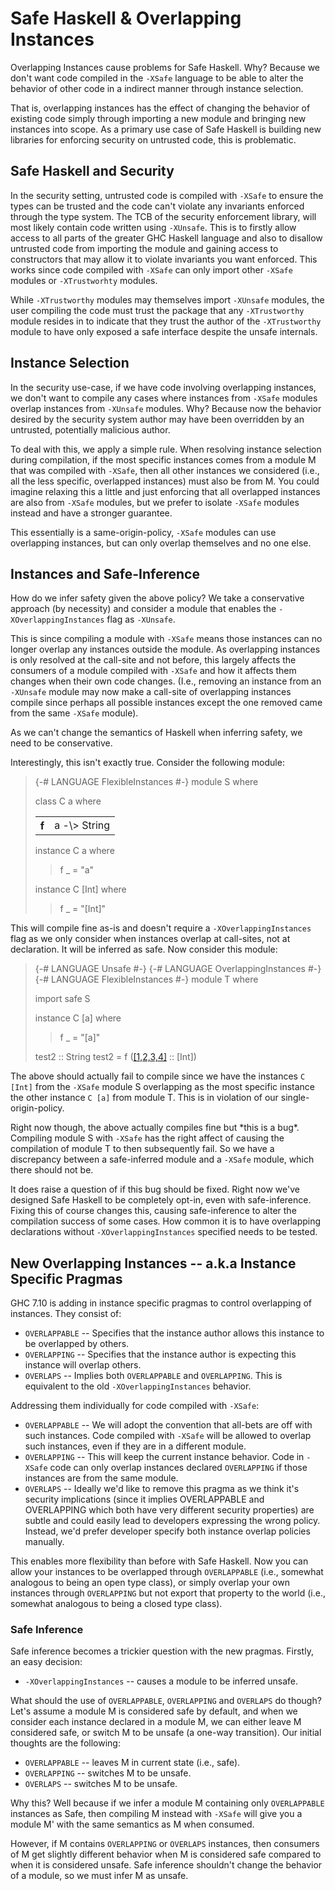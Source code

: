 # Safe Haskell & Overlapping Instances



Overlapping Instances cause problems for Safe Haskell. Why? Because we
don't want code compiled in the `-XSafe` language to be able to alter
the behavior of other code in a indirect manner through instance
selection.



That is, overlapping instances has the effect of changing the behavior
of existing code simply through importing a new module and bringing
new instances into scope. As a primary use case of Safe Haskell is
building new libraries for enforcing security on untrusted code, this
is problematic.


## Safe Haskell and Security



In the security setting, untrusted code is compiled with `-XSafe` to
ensure the types can be trusted and the code can't violate any
invariants enforced through the type system. The TCB of the security
enforcement library, will most likely contain code written using
`-XUnsafe`. This is to firstly allow access to all parts of the
greater GHC Haskell language and also to disallow untrusted code from
importing the module and gaining access to constructors that may allow
it to violate invariants you want enforced. This works since code
compiled with `-XSafe` can only import other `-XSafe` modules or
`-XTrustworhty` modules.



While `-XTrustworthy` modules may themselves import `-XUnsafe`
modules, the user compiling the code must trust the package that any
`-XTrustworthy` module resides in to indicate that they trust the
author of the `-XTrustworthy` module to have only exposed a safe
interface despite the unsafe internals.


## Instance Selection



In the security use-case, if we have code involving overlapping
instances, we don't want to compile any cases where instances from
`-XSafe` modules overlap instances from `-XUnsafe` modules. Why?
Because now the behavior desired by the security system author may
have been overridden by an untrusted, potentially malicious author.



To deal with this, we apply a simple rule. When resolving instance
selection during compilation, if the most specific instances comes
from a module M that was compiled with `-XSafe`, then all other
instances we considered (i.e., all the less specific, overlapped
instances) must also be from M. You could imagine relaxing this a
little and just enforcing that all overlapped instances are also from
`-XSafe` modules, but we prefer to isolate `-XSafe` modules instead
and have a stronger guarantee.



This essentially is a same-origin-policy, `-XSafe` modules can use
overlapping instances, but can only overlap themselves and no one
else.


## Instances and Safe-Inference



How do we infer safety given the above policy? We take a conservative
approach (by necessity) and consider a module that enables the
`-XOverlappingInstances` flag as `-XUnsafe`.



This is since compiling a module with `-XSafe` means those instances
can no longer overlap any instances outside the module. As overlapping
instances is only resolved at the call-site and not before, this
largely affects the consumers of a module compiled with `-XSafe` and
how it affects them changes when their own code changes. (I.e.,
removing an instance from an `-XUnsafe` module may now make a
call-site of overlapping instances compile since perhaps all possible
instances except the one removed came from the same `-XSafe` module).



As we can't change the semantics of Haskell when inferring safety, we
need to be conservative.



Interestingly, this isn't exactly true. Consider the following module:


>
>
> {-\# LANGUAGE FlexibleInstances \#-}
> module S where
>
>
>
> class C a where
>
>
> <table><tr><th>f</th>
> <td>a -\> String
> </td></tr></table>
>
>
>
> instance C a where
>
>
> >
> >
> > f \_ = "a"
> >
> >
>
>
> instance C \[Int\] where
>
>
> >
> >
> > f \_ = "\[Int\]"
> >
> >
>


This will compile fine as-is and doesn't require a
`-XOverlappingInstances` flag as we only consider when instances
overlap at call-sites, not at declaration. It will be inferred as
safe. Now consider this module:


>
>
> {-\# LANGUAGE Unsafe \#-}
> {-\# LANGUAGE OverlappingInstances \#-}
> {-\# LANGUAGE FlexibleInstances \#-}
> module T where
>
>
>
> import safe S
>
>
>
> instance C \[a\] where
>
>
> >
> >
> > f \_ = "\[a\]"
> >
> >
>
>
> test2 :: String
> test2 = f ([\[1,2,3,4\]](/trac/ghc/log/ghc/?revs=1%2C2%2C3%2C4) :: \[Int\])
>
>


The above should actually fail to compile since we have the instances
`C [Int]` from the `-XSafe` module S overlapping as the most specific
instance the other instance `C [a]` from module T. This is in
violation of our single-origin-policy.



Right now though, the above actually compiles fine but \*this is a
bug\*. Compiling module S with `-XSafe` has the right affect of causing
the compilation of module T to then subsequently fail. So we have a
discrepancy between a safe-inferred module and a `-XSafe` module,
which there should not be.



It does raise a question of if this bug should be fixed. Right now
we've designed Safe Haskell to be completely opt-in, even with
safe-inference. Fixing this of course changes this, causing
safe-inference to alter the compilation success of some cases. How
common it is to have overlapping declarations without
`-XOverlappingInstances` specified needs to be tested.


## New Overlapping Instances -- a.k.a Instance Specific Pragmas



GHC 7.10 is adding in instance specific pragmas to control overlapping
of instances. They consist of:


- `OVERLAPPABLE` -- Specifies that the instance author allows this
  instance to be overlapped by others.
- `OVERLAPPING` -- Specifies that the instance author is expecting
  this instance will overlap others.
- `OVERLAPS` -- Implies both `OVERLAPPABLE` and `OVERLAPPING`. This is
  equivalent to the old `-XOverlappingInstances` behavior.


Addressing them individually for code compiled with `-XSafe`:


- `OVERLAPPABLE` -- We will adopt the convention that all-bets
  are off with such instances. Code compiled with `-XSafe` will be
  allowed to overlap such instances, even if they are in a different
  module.
- `OVERLAPPING` -- This will keep the current instance behavior. Code
  in `-XSafe` code can only overlap instances declared `OVERLAPPING`
  if those instances are from the same module.
- `OVERLAPS` -- Ideally we'd like to remove this pragma as we think
  it's security implications (since it implies OVERLAPPABLE and
  OVERLAPPING which both have very different security properties) are
  subtle and could easily lead to developers expressing the wrong
  policy. Instead, we'd prefer developer specify both instance overlap
  policies manually.


This enables more flexibility than before with Safe Haskell. Now you
can allow your instances to be overlapped through `OVERLAPPABLE`
(i.e., somewhat analogous to being an open type class), or
simply overlap your own instances through `OVERLAPPING` but not export
that property to the world (i.e., somewhat analogous to being a closed
type class).


### Safe Inference



Safe inference becomes a trickier question with the new pragmas.
Firstly, an easy decision:


- `-XOverlappingInstances` -- causes a module to be inferred unsafe.


What should the use of `OVERLAPPABLE`, `OVERLAPPING` and `OVERLAPS` do
though? Let's assume a module M is considered safe by default, and
when we consider each instance declared in a module M, we can either
leave M considered safe, or switch M to be unsafe (a one-way
transition). Our initial thoughts are the following:


- `OVERLAPPABLE` -- leaves M in current state (i.e., safe).
- `OVERLAPPING` -- switches M to be unsafe.
- `OVERLAPS` -- switches M to be unsafe.


Why this? Well because if we infer a module M containing only
`OVERLAPPABLE` instances as Safe, then compiling M instead with
`-XSafe` will give you a module M' with the same semantics as M when
consumed.



However, if M contains `OVERLAPPING` or `OVERLAPS` instances, then
consumers of M get slightly different behavior when M is considered
safe compared to when it is considered unsafe. Safe inference
shouldn't change the behavior of a module, so we must infer M as
unsafe.



